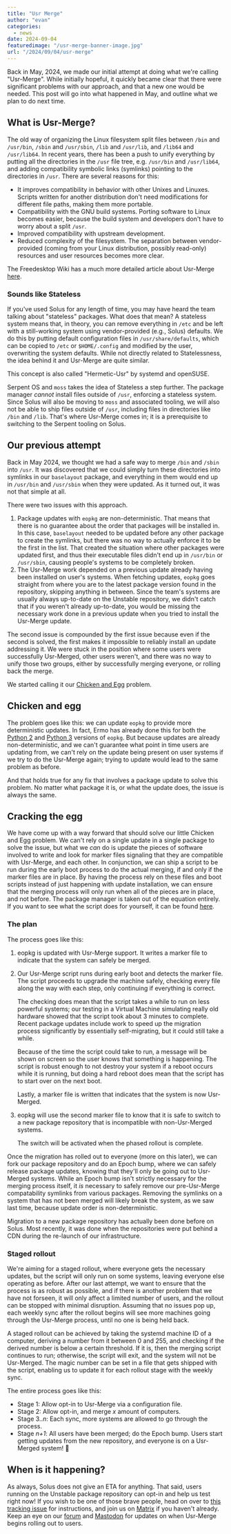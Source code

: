 ```yaml
---
title: "Usr Merge"
author: "evan"
categories:
  - news
date: 2024-09-04
featuredimage: "/usr-merge-banner-image.jpg"
url: "/2024/09/04/usr-merge"
---
```


Back in May, 2024, we made our initial attempt at doing what we're calling "Usr-Merge". While initially hopeful, it quickly became clear that there were significant problems with our approach, and that a new one would be needed. This post will go into what happened in May, and outline what we plan to do next time.

## What is Usr-Merge?

The old way of organizing the Linux filesystem split files between `/bin` and `/usr/bin`, `/sbin` and `/usr/sbin`, `/lib` and `/usr/lib`, and `/lib64` and `/usr/lib64`. In recent years, there has been a push to unify everything by putting all the directories in the `/usr` file tree, e.g. `/usr/bin` and `/usr/lib64`, and adding compatibility symbolic links (symlinks) pointing to the directories in `/usr`. There are several reasons for this:

- It improves compatibility in behavior with other Unixes and Linuxes. Scripts written for another distribution don't need modifications for different file paths, making them more portable.
- Compatibility with the GNU build systems. Porting software to Linux becomes easier, because the build system and developers don't have to worry about a split `/usr`.
- Improved compatibility with upstream development.
- Reduced complexity of the filesystem. The separation between vendor-provided (coming from your Linux distribution, possibly read-only) resources and user resources becomes more clear.

The Freedesktop Wiki has a much more detailed article about Usr-Merge [here](https://www.freedesktop.org/wiki/Software/systemd/TheCaseForTheUsrMerge/).

### Sounds like Stateless

If you've used Solus for any length of time, you may have heard the team talking about "stateless" packages. What does that mean? A stateless system means that, in theory, you can remove everything in `/etc` and be left with a still-working system using vendor-provided (e.g., Solus) defaults. We do this by putting default configuration files in `/usr/share/defaults`, which can be copied to `/etc` or `$HOME/.config` and modified by the user, overwriting the system defaults. While not directly related to Statelessness, the idea behind it and Usr-Merge are quite similar.

This concept is also called "Hermetic-Usr" by systemd and openSUSE.

Serpent OS and `moss` takes the idea of Stateless a step further. The package manager *cannot* install files outside of `/usr`, enforcing a stateless system. Since Solus will also be moving to `moss` and associated tooling, we will also not be able to ship files outside of `/usr`, including files in directories like `/bin` and `/lib`. That's where Usr-Merge comes in; it is a prerequisite to switching to the Serpent tooling on Solus.

## Our previous attempt

Back in May 2024, we thought we had a safe way to merge `/bin` and `/sbin` into `/usr`. It was discovered that we could simply turn these directories into symlinks in our `baselayout` package, and everything in them would end up in `/usr/bin` and `/usr/sbin` when they were updated. As it turned out, it was not that simple at all.

There were two issues with this approach.

1) Package updates with `eopkg` are non-deterministic. That means that there is no guarantee about the order that packages will be installed in. In this case, `baselayout` needed to be updated before any other package to create the symlinks, but there was no way to actually enforce it to be the first in the list. That created the situation where other packages were updated first, and thus their executable files didn't end up in `/usr/bin` or `/usr/sbin`, causing people's systems to be completely broken.
2) The Usr-Merge work depended on a previous update already having been installed on user's systems. When fetching updates, `eopkg` goes straight from where you are to the latest package version found in the repository, skipping anything in between. Since the team's systems are usually always up-to-date on the Unstable repository, we didn't catch that if you weren't already up-to-date, you would be missing the necessary work done in a previous update when you tried to install the Usr-Merge update.

The second issue is compounded by the first issue because even if the second is solved, the first makes it impossible to reliably install an update addressing it. We were stuck in the position where some users were successfully Usr-Merged, other users weren't, and there was no way to unify those two groups, either by successfully merging everyone, or rolling back the merge.

We started calling it our [Chicken and Egg](https://en.wikipedia.org/wiki/Chicken_or_the_egg) problem.

## Chicken and egg

The problem goes like this: we can update `eopkg` to provide more deterministic updates. In fact, Ermo has already done this for both the [Python 2](https://github.com/getsolus/eopkg/pull/68) and [Python 3](https://github.com/getsolus/eopkg/pull/70) versions of `eopkg`. But because updates are already non-deterministic, and we can't guarantee what point in time users are updating from, we can't rely on the update being present on user systems if we try to do the Usr-Merge again; trying to update would lead to the same problem as before.

And that holds true for any fix that involves a package update to solve this problem. No matter what package it is, or what the update does, the issue is always the same.

## Cracking the egg

We have come up with a way forward that should solve our little Chicken and Egg problem. We can't rely on a single update in a single package to solve the issue, but what we *can* do is update the pieces of software involved to write and look for marker files signaling that they are compatible with Usr-Merge, and each other. In conjunction, we can ship a script to be run during the early boot process to do the actual merging, if and only if the marker files are in place. By having the process rely on these files and boot scripts instead of just happening with update installation, we can ensure that the merging process will only run when all of the pieces are in place, and not before. The package manager is taken out of the equation entirely. If you want to see what the script does for yourself, it can be found [here](https://github.com/getsolus/packages/blob/main/packages/u/usysconf-epoch/files/epoch.sh).

### The plan

The process goes like this:

1) eopkg is updated with Usr-Merge support. It writes a marker file to indicate that the system can safely be merged.
2) Our Usr-Merge script runs during early boot and detects the marker file. The script proceeds to upgrade the machine safely, checking every file along the way with each step, only continuing if everything is correct.

   The checking does mean that the script takes a while to run on less powerful systems; our testing in a Virtual Machine simulating really old hardware showed that the script took about 3 minutes to complete. Recent package updates include work to speed up the migration process significantly by essentially self-migrating, but it could still take a while.
   
   Because of the time the script could take to run, a message will be shown on screen so the user knows that something is happening. The script is robust enough to not destroy your system if a reboot occurs while it is running, but doing a hard reboot does mean that the script has to start over on the next boot.
   
   Lastly, a marker file is written that indicates that the system is now Usr-Merged.
3) eopkg will use the second marker file to know that it is safe to switch to a new package repository that is incompatible with non-Usr-Merged systems.

   The switch will be activated when the phased rollout is complete.

Once the migration has rolled out to everyone (more on this later), we can fork our package repository and do an Epoch bump, where we can safely release package updates, knowing that they'll only be going out to Usr-Merged systems. While an Epoch bump isn't strictly necessary for the merging process itself, it *is* necessary to safely remove our pre-Usr-Merge compatability symlinks from various packages. Removing the symlinks on a system that has not been merged will likely break the system, as we saw last time, because update order is non-deterministic.

Migration to a new package repository has actually been done before on Solus. Most recently, it was done when the repositories were put behind a CDN during the re-launch of our infrastructure.

### Staged rollout

We're aiming for a staged rollout, where everyone gets the necessary updates, but the script will only run on some systems, leaving everyone else operating as before. After our last attempt, we want to ensure that the process is as robust as possible, and if there is another problem that we have not forseen, it will only affect a limited number of users, and the rollout can be stopped with minimal disruption. Assuming that no issues pop up, each weekly sync after the rollout begins will see more machines going through the Usr-Merge process, until no one is being held back.

A staged rollout can be achieved by taking the systemd machine ID of a computer, deriving a number from it between 0 and 255, and checking if the derived number is below a certain threshold. If it is, then the merging script continues to run; otherwise, the script will exit, and the system will not be Usr-Merged. The magic number can be set in a file that gets shipped with the script, enabling us to update it for each rollout stage with the weekly sync.

The entire process goes like this:

- Stage 1: Allow opt-in to Usr-Merge via a configuration file.
- Stage 2: Allow opt-in, and merge *x* amount of computers.
- Stage 3..*n*: Each sync, more systems are allowed to go through the process.
- Stage *n+1*: All users have been merged; do the Epoch bump. Users start getting updates from the new repository, and everyone is on a Usr-Merged system! 🎉

## When is it happening?

As always, Solus does not give an ETA for anything. That said, users running on the Unstable package repository can opt-in and help us test right now! If you wish to be one of those brave people, head on over to [this tracking issue](https://github.com/getsolus/packages/issues/3691) for instructions, and join us on [Matrix](https://matrix.to/#/#solus:matrix.org) if you haven't already. Keep an eye on our [forum](https://discuss.getsol.us) and [Mastodon](https://fosstodon.org/@Solus) for updates on when Usr-Merge begins rolling out to users.

